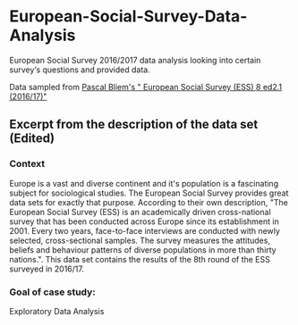 # European-Social-Survey-Data-Analysis
European Social Survey  2016/2017 data analysis looking into certain survey‘s questions and provided data.

Data sampled from [Pascal Bliem's " European Social Survey (ESS) 8 ed2.1 (2016/17)"](https://www.kaggle.com/pascalbliem/european-social-survey-ess-8-ed21-201617)

## Excerpt from the description of the data set (Edited)

### Context
Europe is a vast and diverse continent and it's population is a fascinating subject for sociological studies. The European Social Survey provides great data sets for exactly that purpose. According to their own description, "The European Social Survey (ESS) is an academically driven cross-national survey that has been conducted across Europe since its establishment in 2001. Every two years, face-to-face interviews are conducted with newly selected, cross-sectional samples. The survey measures the attitudes, beliefs and behaviour patterns of diverse populations in more than thirty nations.". This data set contains the results of the 8th round of the ESS surveyed in 2016/17.

### Goal of case study:
Exploratory Data Analysis
